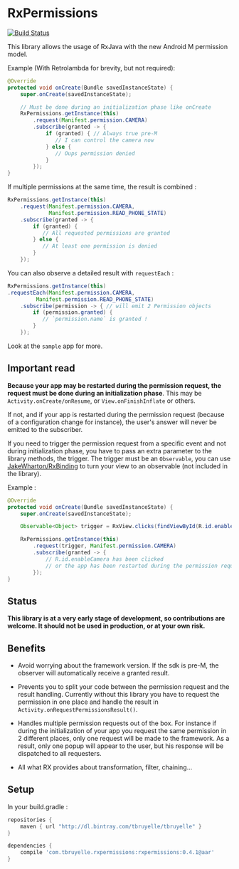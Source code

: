 # RxPermissions

[![Build Status](https://api.travis-ci.org/tbruyelle/RxPermissions.svg?branch=master)](https://travis-ci.org/tbruyelle/RxPermissions)

This library allows the usage of RxJava with the new Android M permission model.

Example (With Retrolambda for brevity, but not required):

```java
@Override
protected void onCreate(Bundle savedInstanceState) {
    super.onCreate(savedInstanceState);

    // Must be done during an initialization phase like onCreate
    RxPermissions.getInstance(this)
        .request(Manifest.permission.CAMERA)
        .subscribe(granted -> {
            if (granted) { // Always true pre-M
               // I can control the camera now
            } else {
               // Oups permission denied
            }
        });
}
```

If multiple permissions at the same time, the result is combined :

```java
RxPermissions.getInstance(this)
    .request(Manifest.permission.CAMERA,
             Manifest.permission.READ_PHONE_STATE)
    .subscribe(granted -> {
        if (granted) {
           // All requested permissions are granted
        } else {
           // At least one permission is denied
        }
    });
```

You can also observe a detailed result with `requestEach` :

```java
RxPermissions.getInstance(this)
.requestEach(Manifest.permission.CAMERA,
         Manifest.permission.READ_PHONE_STATE)
    .subscribe(permission -> { // will emit 2 Permission objects
        if (permission.granted) {
           // `permission.name` is granted !
        }
    });
```

Look at the `sample` app for more.

## Important read

**Because your app may be restarted during the permission request, the request must be done 
during an initialization phase**. This may be `Activity.onCreate/onResume`, or `View.onFinishInflate` or others.

If not, and if your app is restarted during the permission request (because of a configuration change for instance),
the user's answer will never be emitted to the subscriber.

If you need to trigger the permission request from a specific event and not during initialization phase, you have
to pass an extra parameter to the library methods, the trigger.
The trigger must be an `Observable`, you can use  [JakeWharton/RxBinding](https://github.com/JakeWharton/RxBinding)
to turn your view to an observable (not included in the library).

Example :

```java
@Override
protected void onCreate(Bundle savedInstanceState) {
    super.onCreate(savedInstanceState);

    Observable<Object> trigger = RxView.clicks(findViewById(R.id.enableCamera));

    RxPermissions.getInstance(this)
        .request(trigger, Manifest.permission.CAMERA)
        .subscribe(granted -> {
            // R.id.enableCamera has been clicked
            // or the app has been restarted during the permission request.
        });
}
```


## Status

**This library is at a very early stage of development, so contributions are welcome.
It should not be used in production, or at your own risk.**

## Benefits

- Avoid worrying about the framework version. If the sdk is pre-M, the observer will automatically receive a granted result.

- Prevents you to split your code between the permission request and the result handling.
Currently without this library you have to request the permission in one place and handle the result in `Activity.onRequestPermissionsResult()`.

- Handles multiple permission requests out of the box.
For instance if during the initialization of your app you request the same permission in 2 different places, only one request will
be made to the framework. As a result, only one popup will appear to the user, but his response will be dispatched to all requesters.

- All what RX provides about transformation, filter, chaining...

## Setup

In your build.gradle :

```gradle
repositories {
    maven { url "http://dl.bintray.com/tbruyelle/tbruyelle" }
}

dependencies {
    compile 'com.tbruyelle.rxpermissions:rxpermissions:0.4.1@aar'
}
```

